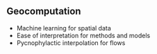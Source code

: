## Geocomputation

- Machine learning for spatial data
- Ease of interpretation for methods and models
- Pycnophylactic interpolation for flows


